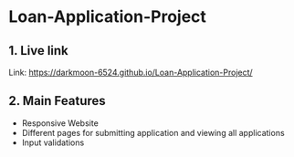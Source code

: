 # Loan-Application-Project

## **1. Live link**
Link: https://darkmoon-6524.github.io/Loan-Application-Project/

## **2. Main Features**
- Responsive Website
- Different pages for submitting application and viewing all applications
- Input validations
